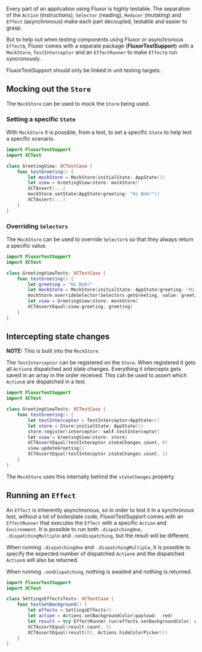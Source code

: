 Every part of an application using Fluxor is highly testable. The separation of the `Action` (instructions), `Selector` (reading), `Reducer` (mutating) and `Effect` (asynchronous) make each part decoupled, testable and easier to grasp.

But to help out when testing components using Fluxor or asynchronous `Effect`s, Fluxor comes with a separate package (**FluxorTestSupport**) with a `MockStore`, `TestInterceptor` and an `EffectRunner` to make `Effect`s run syncronously.

FluxorTestSupport should only be linked in unit testing targets.

## Mocking out the `Store`

The `MockStore` can be used to mock the `Store` being used.

### Setting a specific `State`

With `MockStore` it is possible, from a test, to set a specific `State` to help test a specific scenario.

```swift
import FluxorTestSupport
import XCTest

class GreetingView: XCTestCase {
    func testGreeting() {
        let mockStore = MockStore(initialState: AppState())
        let view = GreetingView(store: mockStore)
        XCTAssert(...)
        mockStore.setState(AppState(greeting: "Hi Bob!"))
        XCTAssert(...)
    }
}
```

### Overriding `Selectors`

The `MockStore` can be used to override `Selector`s so that they always return a specific value.

```swift
import FluxorTestSupport
import XCTest

class GreetingViewTests: XCTestCase {
    func testGreeting() {
        let greeting = "Hi Bob!"
        let mockStore = MockStore(initialState: AppState(greeting: "Hi Steve!"))
        mockStore.overrideSelector(Selectors.getGreeting, value: greeting)
        let view = GreetingView(store: mockStore)
        XCTAssertEqual(view.greeting, greeting)
    }
}
```

## Intercepting state changes

**NOTE:** This is built into the `MockStore`.

The `TestInterceptor` can be registered on the `Store`. When registered it gets all `Action`s dispatched and state changes. Everything it intercepts gets saved in an array in the order received. This can be used to assert which `Action`s are dispatched in a test.

```swift
import FluxorTestSupport
import XCTest

class GreetingViewTests: XCTestCase {
    func testGreeting() {
        let testInterceptor = TestInterceptor<AppState>()
        let store = Store(initialState: AppState())
        store.register(interceptor: self.testInterceptor)
        let view = GreetingView(store: store)
        XCTAssertEqual(testInteceptor.stateChanges.count, 0)
        view.updateGreeting()
        XCTAssertEqual(testInteceptor.stateChanges.count, 1)
    }
}
```

The `MockStore` uses this internally behind the `stateChanges` property.

## Running an `Effect`

An `Effect` is inherently asynchronous, so in order to test it in a synchronous test, without a lot of boilerplate code, FluxorTestSupport comes with an `EffectRunner` that executes the `Effect` with a specific `Action` and `Environment`. It is possible to run both `.dispatchingOne`,` .dispatchingMultiple` and `.nonDispatching`, but the result will be different.

When running `.dispatchingOne` and` .dispatchingMultiple`, it is possible to specify the expected number of dispatched `Action`s and the dispatched `Action`s will also be returned.

When running `.nonDispatching`, nothing is awaited and nothing is returned.

```swift
import FluxorTestSupport
import XCTest

class SettingsEffectsTests: XCTestCase {
    func testSetBackground() {
        let effects = SettingsEffects()
        let action = Actions.setBackgroundColor(payload: .red)
        let result = try EffectRunner.run(effects.setBackgroundColor, with: action)!
        XCTAssertEqual(result.count, 1)
        XCTAssertEqual(result[0], Actions.hideColorPicker())
    }
}
```
